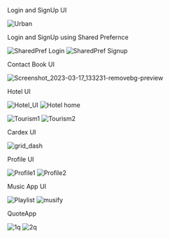 Login and SignUp UI

![Urban](https://user-images.githubusercontent.com/124342493/225305443-4c4cc5b6-9d83-4c9d-971e-33fb3c8a50f8.png)

Login and SignUp using Shared Prefernce

![SharedPref Login](https://user-images.githubusercontent.com/124342493/234847187-a89e792a-51bc-4a52-bf2c-7aa846f38fd0.png)
![SharedPref Signup](https://user-images.githubusercontent.com/124342493/234847218-a7329b38-2e78-4a5b-9489-1127cc5546dd.png)

Contact Book UI

![Screenshot_2023-03-17_133231-removebg-preview](https://user-images.githubusercontent.com/124342493/225848356-08267ad5-7fde-45b0-a590-e44f0f8d8772.png)

Hotel UI

![Hotel_UI](https://user-images.githubusercontent.com/124342493/228519967-bf537a66-4e39-4db4-81d3-1c2cef5287c8.png)
![Hotel home](https://user-images.githubusercontent.com/124342493/232762305-a0084427-c4d8-4086-af93-dd7fff685174.png)

![Tourism1](https://github.com/salvinjosf/sample-UIs-23/assets/124342493/3fe8f81b-9d5f-4435-a61d-0812254f5fbc)
![Tourism2](https://github.com/salvinjosf/sample-UIs-23/assets/124342493/ccb0c0a3-e1d4-4038-9178-583024c78a1a)

Cardex UI

![grid_dash](https://user-images.githubusercontent.com/124342493/231740288-e3b73939-f134-494f-a1b2-31464fa54c18.png)

Profile UI

![Profile1](https://user-images.githubusercontent.com/124342493/231741590-71fe845b-1258-4708-a684-bee21578e331.png)
![Profile2](https://user-images.githubusercontent.com/124342493/231743075-1fc11d73-5b51-4a24-aeb5-d767355316ab.png)

Music App UI

![Playlist](https://user-images.githubusercontent.com/124342493/231745395-52043a16-b42f-4471-887a-68dc11921c5c.png)
![musify](https://user-images.githubusercontent.com/124342493/232551324-f23801c5-04da-43f4-927d-090d37a2f19b.png)

QuoteApp

![1q](https://github.com/salvinjosf/sample-UIs-23/assets/124342493/2d171420-6678-4980-bbcd-b9ec2b758cbb)
![2q](https://github.com/salvinjosf/sample-UIs-23/assets/124342493/4ee208f2-121c-407c-a654-0712955b0f4d)

